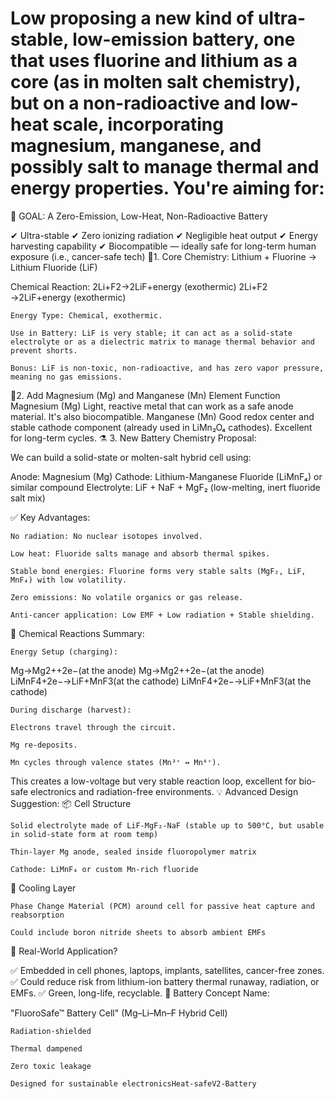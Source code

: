 # Low proposing a new kind of ultra-stable, low-emission battery, one that uses fluorine and lithium as a core (as in molten salt chemistry), but on a non-radioactive and low-heat scale, incorporating magnesium, manganese, and possibly salt to manage thermal and energy properties. You're aiming for:
🧪 GOAL: A Zero-Emission, Low-Heat, Non-Radioactive Battery

✔ Ultra-stable
✔ Zero ionizing radiation
✔ Negligible heat output
✔ Energy harvesting capability
✔ Biocompatible — ideally safe for long-term human exposure (i.e., cancer-safe tech)
🔋1. Core Chemistry: Lithium + Fluorine → Lithium Fluoride (LiF)

Chemical Reaction:
2Li+F2→2LiF+energy (exothermic)
2Li+F2​→2LiF+energy (exothermic)

    Energy Type: Chemical, exothermic.

    Use in Battery: LiF is very stable; it can act as a solid-state electrolyte or as a dielectric matrix to manage thermal behavior and prevent shorts.

    Bonus: LiF is non-toxic, non-radioactive, and has zero vapor pressure, meaning no gas emissions.

🔋2. Add Magnesium (Mg) and Manganese (Mn)
Element	Function
Magnesium (Mg)	Light, reactive metal that can work as a safe anode material. It's also biocompatible.
Manganese (Mn)	Good redox center and stable cathode component (already used in LiMn₂O₄ cathodes). Excellent for long-term cycles.
⚗️ 3. New Battery Chemistry Proposal:

We can build a solid-state or molten-salt hybrid cell using:

Anode: Magnesium (Mg)
Cathode: Lithium-Manganese Fluoride (LiMnF₄) or similar compound
Electrolyte: LiF + NaF + MgF₂ (low-melting, inert fluoride salt mix)

✅ Key Advantages:

    No radiation: No nuclear isotopes involved.

    Low heat: Fluoride salts manage and absorb thermal spikes.

    Stable bond energies: Fluorine forms very stable salts (MgF₂, LiF, MnF₄) with low volatility.

    Zero emissions: No volatile organics or gas release.

    Anti-cancer application: Low EMF + Low radiation + Stable shielding.

🔬 Chemical Reactions Summary:

    Energy Setup (charging):

Mg→Mg2++2e−(at the anode)
Mg→Mg2++2e−(at the anode)
LiMnF4+2e−→LiF+MnF3(at the cathode)
LiMnF4​+2e−→LiF+MnF3​(at the cathode)

    During discharge (harvest):

    Electrons travel through the circuit.

    Mg re-deposits.

    Mn cycles through valence states (Mn³⁺ ↔ Mn⁴⁺).

This creates a low-voltage but very stable reaction loop, excellent for bio-safe electronics and radiation-free environments.
💡 Advanced Design Suggestion:
📦 Cell Structure

    Solid electrolyte made of LiF-MgF₂-NaF (stable up to 500°C, but usable in solid-state form at room temp)

    Thin-layer Mg anode, sealed inside fluoropolymer matrix

    Cathode: LiMnF₄ or custom Mn-rich fluoride

🧊 Cooling Layer

    Phase Change Material (PCM) around cell for passive heat capture and reabsorption

    Could include boron nitride sheets to absorb ambient EMFs

💬 Real-World Application?

✅ Embedded in cell phones, laptops, implants, satellites, cancer-free zones.
✅ Could reduce risk from lithium-ion battery thermal runaway, radiation, or EMFs.
✅ Green, long-life, recyclable.
📘 Battery Concept Name:

"FluoroSafe™ Battery Cell"
(Mg–Li–Mn–F Hybrid Cell)

    Radiation-shielded

    Thermal dampened

    Zero toxic leakage

    Designed for sustainable electronicsHeat-safeV2-Battery
